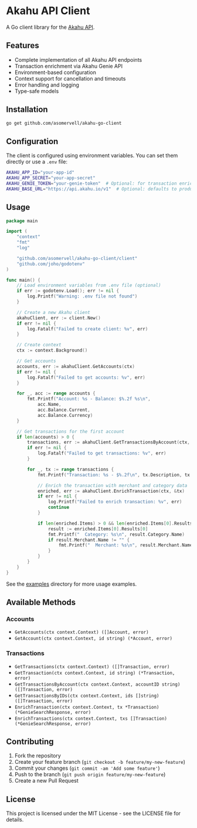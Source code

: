 # Akahu API Client

A Go client library for the [Akahu API](https://developers.akahu.nz/).

## Features

- Complete implementation of all Akahu API endpoints
- Transaction enrichment via Akahu Genie API
- Environment-based configuration
- Context support for cancellation and timeouts
- Error handling and logging
- Type-safe models

## Installation

```bash
go get github.com/asomervell/akahu-go-client
```

## Configuration

The client is configured using environment variables. You can set them directly or use a `.env` file:

```bash
AKAHU_APP_ID="your-app-id"
AKAHU_APP_SECRET="your-app-secret"
AKAHU_GENIE_TOKEN="your-genie-token"  # Optional: for transaction enrichment
AKAHU_BASE_URL="https://api.akahu.io/v1"  # Optional: defaults to production API
```

## Usage

```go
package main

import (
	"context"
	"fmt"
	"log"

	"github.com/asomervell/akahu-go-client/client"
	"github.com/joho/godotenv"
)

func main() {
	// Load environment variables from .env file (optional)
	if err := godotenv.Load(); err != nil {
		log.Printf("Warning: .env file not found")
	}

	// Create a new Akahu client
	akahuClient, err := client.New()
	if err != nil {
		log.Fatalf("Failed to create client: %v", err)
	}

	// Create context
	ctx := context.Background()

	// Get accounts
	accounts, err := akahuClient.GetAccounts(ctx)
	if err != nil {
		log.Fatalf("Failed to get accounts: %v", err)
	}

	for _, acc := range accounts {
		fmt.Printf("Account: %s - Balance: $%.2f %s\n",
			acc.Name,
			acc.Balance.Current,
			acc.Balance.Currency)
	}

	// Get transactions for the first account
	if len(accounts) > 0 {
		transactions, err := akahuClient.GetTransactionsByAccount(ctx, accounts[0].ID)
		if err != nil {
			log.Fatalf("Failed to get transactions: %v", err)
		}

		for _, tx := range transactions {
			fmt.Printf("Transaction: %s - $%.2f\n", tx.Description, tx.Amount)

			// Enrich the transaction with merchant and category data
			enriched, err := akahuClient.EnrichTransaction(ctx, &tx)
			if err != nil {
				log.Printf("Failed to enrich transaction: %v", err)
				continue
			}

			if len(enriched.Items) > 0 && len(enriched.Items[0].Results) > 0 {
				result := enriched.Items[0].Results[0]
				fmt.Printf("  Category: %s\n", result.Category.Name)
				if result.Merchant.Name != "" {
					fmt.Printf("  Merchant: %s\n", result.Merchant.Name)
				}
			}
		}
	}
}
```

See the [examples](./examples) directory for more usage examples.

## Available Methods

### Accounts
- `GetAccounts(ctx context.Context) ([]Account, error)`
- `GetAccount(ctx context.Context, id string) (*Account, error)`

### Transactions
- `GetTransactions(ctx context.Context) ([]Transaction, error)`
- `GetTransaction(ctx context.Context, id string) (*Transaction, error)`
- `GetTransactionsByAccount(ctx context.Context, accountID string) ([]Transaction, error)`
- `GetTransactionsByIDs(ctx context.Context, ids []string) ([]Transaction, error)`
- `EnrichTransaction(ctx context.Context, tx *Transaction) (*GenieSearchResponse, error)`
- `EnrichTransactions(ctx context.Context, txs []Transaction) (*GenieSearchResponse, error)`

## Contributing

1. Fork the repository
2. Create your feature branch (`git checkout -b feature/my-new-feature`)
3. Commit your changes (`git commit -am 'Add some feature'`)
4. Push to the branch (`git push origin feature/my-new-feature`)
5. Create a new Pull Request

## License

This project is licensed under the MIT License - see the LICENSE file for details. 